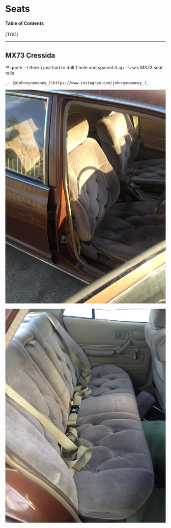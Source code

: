 # Seats

#### Table of Contents

[TOC]

---

## MX73 Cressida

!!! quote
    - I think i just had to drill 1 hole and spaced it up
    - Uses MX73 seat rails

    _- [@johnnynomoney_](https://www.instagram.com/johnnynomoney_)_


![MX73 Cressida seats in MX32 Cressida](./img/interior-seats-mx73-1.jpg)

![MX73 Cressida seats in MX32 Cressida](./img/interior-seats-mx73-2.jpg)
